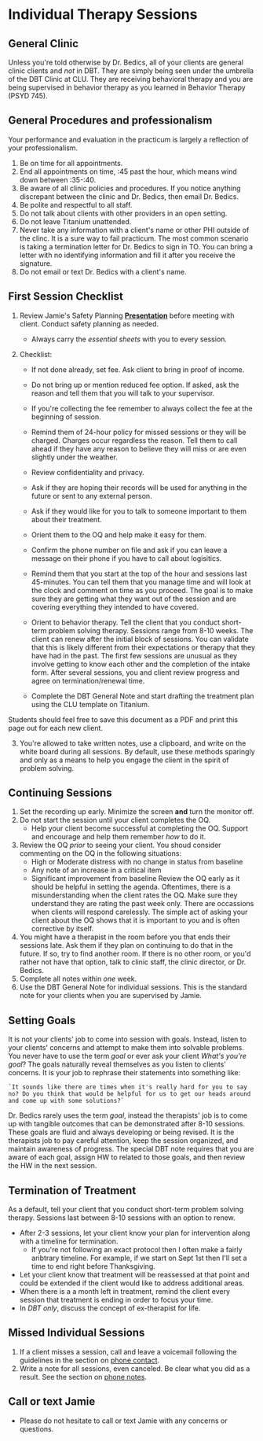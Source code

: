# Individual Therapy Sessions

## General Clinic

Unless you're told otherwise by Dr. Bedics, all of your clients are general clinic clients and _not_ in DBT.  They are simply being seen under the umbrella of the DBT Clinic at CLU.  They are receiving behavioral therapy and you are being supervised in behavior therapy as you learned in Behavior Therapy (PSYD 745).

## General Procedures and professionalism

Your performance and evaluation in the practicum is largely a reflection of your professionalism. 

1. Be on time for all appointments.
2. End all appointments on time, :45 past the hour, which means wind down between :35-:40. 
3. Be aware of all clinic policies and procedures.  If you notice anything discrepant between the clinic and Dr. Bedics, then email Dr. Bedics. 
4. Be polite and respectful to all staff.
5. Do not talk about clients with other providers in an open setting.
6. Do not leave Titanium unattended.
7. Never take any information with a client's name or other PHI outside of the clinc. It is a sure way to fail practicum.  The most common scenario is taking a termination letter for Dr. Bedics to sign in TO.  You can bring a letter with no identifying information and fill it after you receive the signature.
8. Do not email or text Dr. Bedics with a client's name.  

## First Session Checklist

1. Review Jamie's Safety Planning **[Presentation](https://speakerdeck.com/jdbedics/clu-clinic-orientation-on-safety-planning)** before meeting with client.  Conduct safety planning as needed. 
    * Always carry the *essential sheets* with you to every session.

2. Checklist:

    * If not done already, set fee. Ask client to bring in proof of income.

    * Do not bring up or mention reduced fee option. If asked, ask the reason and tell them that you will talk to your supervisor.

    * If you're collecting the fee remember to always collect the fee at the beginning of session.

    * Remind them of 24-hour policy for missed sessions or they will be charged.  Charges occur regardless the reason. Tell them to call ahead if they have any reason to believe they will miss or are even slightly under the weather. 

    * Review confidentiality and privacy.  

    * Ask if they are hoping their records will be used for anything in the future or sent to any external person.

    * Ask if they would like for you to talk to someone important to them about their treatment.

    * Orient them to the OQ and help make it easy for them. 

    * Confirm the phone number on file and ask if you can leave a message on their phone if you have to call about logisitics.

    * Remind them that you start at the top of the hour and sessions last 45-minutes.  You can tell them that you manage time and will look at the clock and comment on time as you proceed.  The goal is to make sure they are getting what they want out of the session and are covering everything they intended to have covered.

    * Orient to behavior therapy.  Tell the client that you conduct short-term problem solving therapy.  Sessions range from 8-10 weeks.  The client can renew after the initial block of sessions.  You can validate that this is likely different from their expectations or therapy that they have had in the past. The first few sessions are unusual as they involve getting to know each other and the completion of the intake form.  After several sessions, you and client review progress and  agree on termination/renewal time.

    * Complete the DBT General Note and start drafting the treatment plan using the CLU template on Titanium.

Students should feel free to save this document as a PDF and print this page out for each new client. 

3. You're allowed to take written notes, use a clipboard, and write on the white board during all sessions. By default, use these methods sparingly and only as a means to help you engage the client in the spirit of problem solving. 

## Continuing Sessions

1. Set the recording up early.  Minimize the screen **and** turn the monitor off.
2. Do not start the session until your client completes the OQ.  
    * Help your client become successful at completing the OQ. Support and encourage and help them remember _how_ to do it. 
3. Review the OQ _prior_ to seeing your client. You shoud consider commenting on the OQ in the following situations:
    * High or Moderate distress with no change in status from baseline
    * Any note of an increase in a critical item 
    * Significant improvement from baseline
Review the OQ early as it should be helpful in setting the agenda. Oftentimes, there is a misunderstanding when the client rates the OQ.  Make sure they understand they are rating the past week only.  There are occassions when clients will respond carelessly.  The simple act of asking your client about the OQ shows that it is important to you and is often corrective by itself.
4. You might have a therapist in the room before you that ends their sessions late.  Ask them if they plan on continuing to do that in the future.  If so, try to find another room.  If there is no other room, or you'd rather not have that option, talk to clinic staff, the clinic director, or Dr. Bedics.
5. Complete all notes within *one* week. 
6. Use the DBT General Note for individual sessions.  This is the standard note for your clients when you are supervised by Jamie. 

## Setting Goals

It is not your clients' job to come into session with goals.  Instead, listen to your clients' concerns and attempt to make them into solvable problems. You never have to use the term _goal_ or ever ask your client _What's you're goal_?  The goals naturally reveal themselves as you listen to clients' concerns. It is your job to rephrase their statements into something like:

    `It sounds like there are times when it's really hard for you to say no? Do you think that would be helpful for us to get our heads around and come up with some solutions?`

Dr. Bedics rarely uses the term _goal_, instead the therapists' job is to come up with tangible outcomes that can be demonstrated after 8-10 sessions.  These goals are fluid and always developing or being revised.  It is the therapists job to pay careful attention, keep the session organized, and maintain awareness of progress. The special DBT note requires that you are aware of each goal, assign HW to related to those goals, and then review the HW in the next session.

## Termination of Treatment

As a default, tell your client that you conduct short-term problem solving therapy.  Sessions last between 8-10 sessions with an option to renew.

* After 2-3 sessions, let your client know your plan for intervention along with a timeline for termination.
    * If you're not following an exact protocol then I often make a fairly aribtrary timeline.  For example, if we start on Sept 1st then I'll set a time to end right before Thanksgiving.  
* Let your client know that treatment will be reassessed at that point and could be extended if the client would like to address additional areas.
* When there is a a month left in treatment, remind the client every session that treatment is ending in order to focus your time. 
* In _DBT only_, discuss the concept of ex-therapist for life. 

## Missed Individual Sessions

1. If a client misses a session, call and leave a voicemail following the guidelines in the section on [phone contact](phone-contact-with-clients.html).
2. Write a note for all sessions, even canceled.  Be clear what you did as a result. See the section on [phone notes](phone-contact-with-clients.html).
  

## Call or text Jamie

* Please do not hesitate to call or text Jamie with any concerns or questions.
